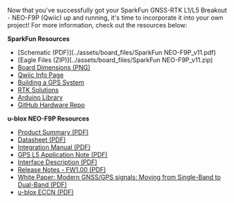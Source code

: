 Now that you've successfully got your SparkFun GNSS-RTK L1/L5 Breakout - NEO-F9P (Qwiic) up and running, it's time to incorporate it into your own project! For more information, check out the resources below:

**SparkFun Resources**

* [Schematic (PDF)](../assets/board_files/SparkFun NEO-F9P_v11.pdf)
* [Eagle Files (ZIP)](../assets/board_files/SparkFun NEO-F9P_v11.zip)
* [Board Dimensions (PNG)](../assets/img/SparkFun_GNSS-RTK_L1_L5_Breakout_NEO-F9P_Board_Dimensions.png)
* [Qwiic Info Page](https://www.sparkfun.com/qwiic)
* [Building a GPS System](https://www.sparkfun.com/gps)
* [RTK Solutions](https://www.sparkfun.com/rtk)
* [Arduino Library](https://github.com/sparkfun/SparkFun_u-blox_GNSS_v3)
* [GitHub Hardware Repo](https://github.com/sparkfun/SparkFun_u-blox_NEO-F9P)



**u-blox NEO-F9P Resources**

* [Product Summary (PDF)](../assets/component_documentation/NEO-F9P_ProductSummary_UBX-21043595.pdf)
* [Datasheet (PDF)](../assets/component_documentation/NEO-F9P-15B_DataSheet_UBX-22021920.pdf)
* [Integration Manual (PDF)](../assets/component_documentation/NEO-F9P_IntegrationManual_UBX-22028362.pdf)
* [GPS L5 Application Note (PDF)](../assets/component_documentation/GPS-L5-configuration_AppNote_UBX-21038688.pdf)
* [Interface Description (PDF)](../assets/component_documentation/u-blox-F9-HPG-L1L5-1.40_InterfaceDescription_UBX-23006991.pdf)
* [Release Notes - FW1.00 (PDF)](../assets/component_documentation/NEO-F9P_FW100_HPG_L1L5_140_ReleaseNote.pdf)
* [White Paper: Modern GNSS/GPS signals: Moving from Single-Band to Dual-Band (PDF)](../assets/component_documentation/GPS-signals-migration-wp.pdf)
* [u-blox ECCN (PDF)](../assets/component_documentation/Ublox_ECCN.pdf)
